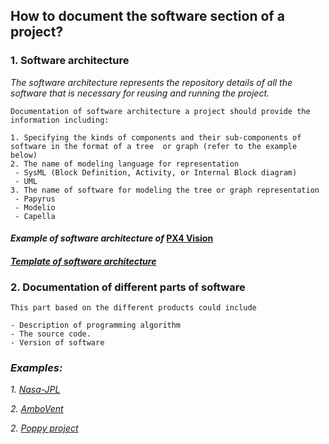 ## **How to document the software section of a project?**

 ### **1. Software architecture**

*The software architecture represents the repository details of all the software that is necessary for reusing and running the project.*

 ```
Documentation of software architecture a project should provide the information including:
 
1. Specifying the kinds of components and their sub-components of software in the format of a tree  or graph (refer to the example below)
2. The name of modeling language for representation 
  - SysML (Block Definition, Activity, or Internal Block diagram)
  - UML
3. The name of software for modeling the tree or graph representation
  - Papyrus
  - Modelio
  - Capella 
  ```
 
#### *Example of software architecture of* [PX4 Vision](https://docs.px4.io/master/en/concept/architecture.html#px4-architectural-overview) 


#### *[Template of software architecture](https://app.diagrams.net/?libs=general;uml#G1MlfmgE-MK0jfELJd3EfE1epv03GCdpde)*

 ### **2. Documentation of different parts of software**

 ```
This part based on the different products could include

- Description of programming algorithm   
- The source code. 
- Version of software
 ```

### *Examples:* 

*1. [Nasa-JPL](https://github.com/nasa-jpl/open-source-rover/tree/master/software)*

*2. [AmboVent](https://github.com/AmboVent-1690-108/AmboVent/tree/master/3-Software)*

*2. [Poppy project](https://docs.poppy-project.org/en/installation/)*
